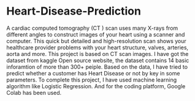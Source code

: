 # Heart-Disease-Prediction
A cardiac computed tomography (CT ) scan uses many X-rays from different angles to construct images of your heart using a scanner and computer. This quick but detailed and high-resolution scan shows your healthcare provider problems with your heart structure, valves, arteries, aorta and more.
This project is based on CT scan images. I have got the dataset from kaggle Open source website, the dataset contains 14 basic inforamtion of more than 300+ peiple. Based on the data, I have tried to predict whether a customer has Heart Disease or not by key in some parameters. 
To complete this project, I have used machine learning algorithm like Logistic Regression. And for the coding platform, Google Colab has been used. 

